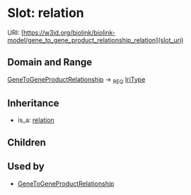 # Slot: relation




URI: [https://w3id.org/biolink/biolink-model/gene_to_gene_product_relationship_relation](slot_uri)
## Domain and Range

[GeneToGeneProductRelationship](GeneToGeneProductRelationship.md) ->  <sub>REQ</sub> [IriType](IriType.md)
## Inheritance

 *  is_a: [relation](relation.md)
## Children

## Used by

 * [GeneToGeneProductRelationship](GeneToGeneProductRelationship.md)
